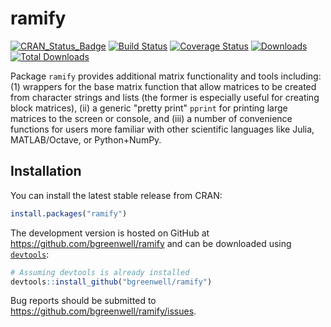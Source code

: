 ramify
================================================================================

[![CRAN\_Status\_Badge](http://www.r-pkg.org/badges/version/ramify)](http://cran.r-project.org/package=ramify)
[![Build Status](https://travis-ci.org/bgreenwell/ramify.svg?branch=master)](https://travis-ci.org/bgreenwell/ramify)
[![Coverage Status](https://img.shields.io/codecov/c/github/bgreenwell/ramify.svg)](https://codecov.io/github/bgreenwell/ramify?branch=master)
[![Downloads](http://cranlogs.r-pkg.org/badges/ramify)](http://cranlogs.r-pkg.org/badges/ramify)
[![Total Downloads](http://cranlogs.r-pkg.org/badges/grand-total/ramify)](http://cranlogs.r-pkg.org/badges/grand-total/ramify)

Package `ramify` provides additional matrix functionality and tools including: (1) wrappers for the base matrix function that allow matrices to be created from character strings and lists (the former is especially useful for creating block matrices), (ii) a generic "pretty print" `pprint` for printing large matrices to the screen or console, and (iii) a number of convenience functions for users more familiar with other scientific languages like Julia, MATLAB/Octave, or Python+NumPy.

## Installation
You can install the latest stable release from CRAN:
```r
install.packages("ramify")
```
The development version is hosted on GitHub at https://github.com/bgreenwell/ramify and can be downloaded using [`devtools`](https://github.com/hadley/devtools):
```r
# Assuming devtools is already installed
devtools::install_github("bgreenwell/ramify")
```
Bug reports should be submitted to https://github.com/bgreenwell/ramify/issues.
